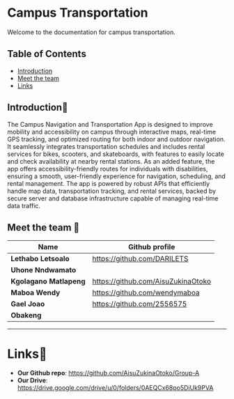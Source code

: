 # Campus Transportation

Welcome to the documentation for campus transportation.

## Table of Contents
- [Introduction](#introduction)
- [Meet the team](#meet-the-team)
- [Links](#links)

## Introduction👋
The Campus Navigation and Transportation App is designed to improve mobility and accessibility on campus through interactive maps, real-time GPS tracking, and optimized routing for both indoor and outdoor navigation. It seamlessly integrates transportation schedules and includes rental services for bikes, scooters, and skateboards, with features to easily locate and check availability at nearby rental stations. As an added feature, the app offers accessibility-friendly routes for individuals with disabilities, ensuring a smooth, user-friendly experience for navigation, scheduling, and rental management. The app is powered by robust APIs that efficiently handle map data, transportation tracking, and rental services, backed by secure server and database infrastructure capable of managing real-time data traffic.

## Meet the team 🤝

| **Name**         | **Github profile**                |
|------------------|-------------------------|
| **Lethabo Letsoalo**      | https://github.com/DARILETS         |
| **Uhone Nndwamato**    |           |
| **Kgolagano Matlapeng**     | https://github.com/AisuZukinaOtoko          |
| **Maboa Wendy** | https://github.com/wendymaboa       |
| **Gael Joao** | https://github.com/2556575       |
| **Obakeng** |        |

---

# Links📄

- **Our Github repo**: https://github.com/AisuZukinaOtoko/Group-A
- **Our Drive**: https://drive.google.com/drive/u/0/folders/0AEQCx68po5DiUk9PVA